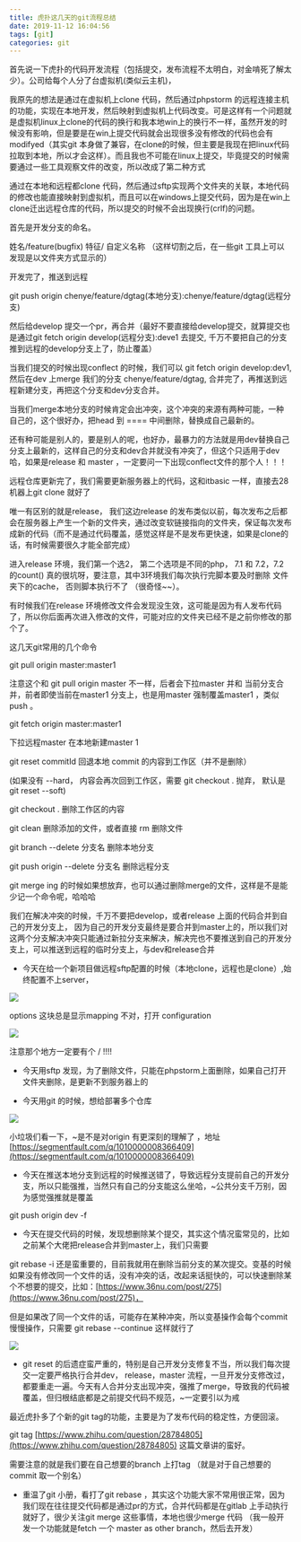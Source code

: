 ```yaml
---
title: 虎扑这几天的git流程总结
date: 2019-11-12 16:04:56
tags: [git]
categories: git
---
```


首先说一下虎扑的代码开发流程（包括提交，发布流程不太明白，对金啃死了解太少）。公司给每个人分了台虚拟机(类似云主机)，

我原先的想法是通过在虚拟机上clone 代码，然后通过phpstorm 的远程连接主机的功能，实现在本地开发，然后映射到虚拟机上代码改变。可是这样有一个问题就是虚拟机linux上clone的代码的换行和我本地win上的换行不一样，虽然开发的时候没有影响，但是要是在win上提交代码就会出现很多没有修改的代码也会有modifyed（其实git 本身做了兼容，在clone的时候，但主要是我现在把linux代码拉取到本地，所以才会这样）。而且我也不可能在linux上提交，毕竟提交的时候需要通过一些工具观察文件的改变，所以改成了第二种方式

通过在本地和远程都clone 代码，然后通过sftp实现两个文件夹的关联，本地代码的修改也能直接映射到虚拟机，而且可以在windows上提交代码，因为是在win上clone迁出远程仓库的代码，所以提交的时候不会出现换行(crlf)的问题。

<!--more-->

首先是开发分支的命名。 

姓名/feature(bugfix) 特征/ 自定义名称 （这样切割之后，在一些git 工具上可以发现是以文件夹方式显示的）



开发完了，推送到远程

 git push origin chenye/feature/dgtag(本地分支):chenye/feature/dgtag(远程分支)

然后给develop 提交一个pr，再合并（最好不要直接给develop提交，就算提交也是通过git fetch origin develop(远程分支):deve1 去提交, 千万不要把自己的分支推到远程的develop分支上了，防止覆盖）

当我们提交的时候出现conflect 的时候，我们可以 git fetch origin develop:dev1, 然后在dev 上merge 我们的分支 chenye/feature/dgtag, 合并完了，再推送到远程新建分支，再把这个分支和dev分支合并。

当我们merge本地分支的时候肯定会出冲突，这个冲突的来源有两种可能，一种自己的，这个很好办，把head 到 ==== 中间删除，替换成自己最新的。

还有种可能是别人的，要是别人的呢，也好办，最暴力的方法就是用dev替换自己分支上最新的，这样自己的分支和dev合并就没有冲突了，但这个只适用于dev哈，如果是release 和 master ，一定要问一下出现conflect文件的那个人！！！



远程仓库更新完了，我们需要更新服务器上的代码，这和itbasic 一样，直接去28机器上git clone 就好了

唯一有区别的就是release， 我们这边release 的发布类似以前，每次发布之后都会在服务器上产生一个新的文件夹，通过改变软链接指向的文件夹，保证每次发布成新的代码（而不是通过代码覆盖，感觉这样是不是发布更快速，如果是clone的话，有时候需要很久才能全部完成）

进入release 环境，我们第一个选2， 第二个选项是不同的php， 7.1 和 7.2，7.2的count() 真的很坑呀，要注意，其中3环境我们每次执行完脚本要及时删除 文件夹下的cache， 否则脚本执行不了 （很奇怪~~）。

有时候我们在release 环境修改文件会发现没生效，这可能是因为有人发布代码了，所以你后面再次进入修改的文件，可能对应的文件夹已经不是之前你修改的那个了。



这几天git常用的几个命令

git pull origin master:master1 

注意这个和 git pull origin master 不一样，后者会下拉master 并和 当前分支合并，前者即使当前在master1 分支上，也是用master 强制覆盖master1 ，类似push 。

git fetch origin master:master1 

下拉远程master 在本地新建master 1

git reset   commitId  回退本地 commit 的内容到工作区（并不是删除）

(如果没有 --hard， 内容会再次回到工作区，需要 git checkout . 抛弃， 默认是 git reset --soft)

git checkout  .  删除工作区的内容

git clean  删除添加的文件，或者直接 rm  删除文件

git branch --delete  分支名 删除本地分支

git  push origin  --delete 分支名 删除远程分支



git merge  ing 的时候如果想放弃，也可以通过删除merge的文件，这样是不是能少记一个命令呢，哈哈哈



我们在解决冲突的时候，千万不要把develop，或者release 上面的代码合并到自己的开发分支上， 因为自己的开发分支最终是要合并到master上的，所以我们对这两个分支解决冲突只能通过新拉分支来解决，解决完也不要推送到自己的开发分支上，可以推送到远程的临时分支上，与dev和release合并



- 今天在给一个新项目做远程sftp配置的时候（本地clone，远程也是clone）,始终配置不上server， 

![](https://cytuchuang-1256930988.cos.ap-shanghai.myqcloud.com/20191112232234.png)

options 这块总是显示mapping 不对，打开 configuration

![](https://cytuchuang-1256930988.cos.ap-shanghai.myqcloud.com/20191112232326.png)

注意那个地方一定要有个 / !!!!



- 今天用sftp 发现，为了删除文件，只能在phpstorm上面删除，如果自己打开文件夹删除，是更新不到服务器上的



- 今天用git 的时候，想给部署多个仓库

![](https://cytuchuang-1256930988.cos.ap-shanghai.myqcloud.com/20191205161629.png)

小垃圾们看一下，~是不是对origin 有更深刻的理解了 ，地址[https://segmentfault.com/q/1010000008366409](https://segmentfault.com/q/1010000008366409)



- 今天在推送本地分支到远程的时候推送错了，导致远程分支提前自己的开发分支，所以只能强推，当然只有自己的分支能这么坐哈，~公共分支千万别，因为感觉强推就是覆盖

git push origin dev -f



- 今天在提交代码的时候，发现想删除某个提交，其实这个情况蛮常见的，比如之前某个大佬把release合并到master上，我们只需要



git rebase -i  还是蛮重要的，目前我就用在删除当前分支的某次提交。变基的时候如果没有修改同一个文件的话，没有冲突的话，改起来话挺快的，可以快速删除某个不想要的提交，比如：[https://www.36nu.com/post/275](https://www.36nu.com/post/275)，

但是如果改了同一个文件的话，可能存在某种冲突，所以变基操作会每个commit 慢慢操作，只需要 git rebase --continue 这样就行了

![](https://cytuchuang-1256930988.cos.ap-shanghai.myqcloud.com/20191206114054.png)



- git reset 的后遗症蛮严重的，特别是自己开发分支修复不当，所以我们每次提交一定要严格执行合并dev， release，master 流程，一旦开发分支修改过，都要重走一遍。今天有人合并分支出现冲突，强推了merge，导致我的代码被覆盖，但归根结底都是之前提交代码不规范，~一定要引以为戒



最近虎扑多了个新的git tag的功能，主要是为了发布代码的稳定性，方便回滚。

git tag  [https://www.zhihu.com/question/28784805](https://www.zhihu.com/question/28784805)  这篇文章讲的蛮好。

需要注意的就是我们要在自己想要的branch 上打tag （就是对于自己想要的commit 取一个别名）



- 重温了git 小册，看打了git rebase ，其实这个功能大家不常用很正常，因为我们现在往往提交代码都是通过pr的方式，合并代码都是在gitlab 上手动执行就好了，很少关注git merge 这些事情，本地也很少merge 代码 （我一般开发一个功能就是fetch 一个 master as other branch，然后去开发）